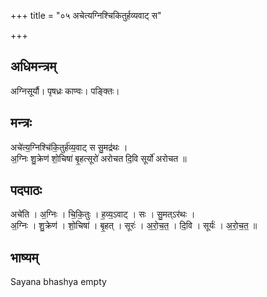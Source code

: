 +++
title = "०५ अचेत्यग्निश्चिकितुर्हव्यवाट् स"

+++
## अधिमन्त्रम्
अग्निसूर्यौ। पृषध्रः काण्वः। पङ्क्तिः।

## मन्त्रः
अचे॑त्य॒ग्निश्चि॑कि॒तुर्ह॑व्य॒वाट् स सु॒मद्र॑थः ।  
अ॒ग्निः शु॒क्रेण॑ शो॒चिषा॑ बृ॒हत्सूरो॑ अरोचत दि॒वि सूर्यो॑ अरोचत ॥

## पदपाठः
अचे॑ति । अ॒ग्निः । चि॒कि॒तुः । ह॒व्य॒ऽवाट् । सः । सु॒मत्ऽर॑थः ।  
अ॒ग्निः । शु॒क्रेण॑ । शो॒चिषा॑ । बृ॒हत् । सूरः॑ । अ॒रो॒च॒त॒ । दि॒वि । सूर्यः॑ । अ॒रो॒च॒त॒ ॥

## भाष्यम्
Sayana bhashya empty